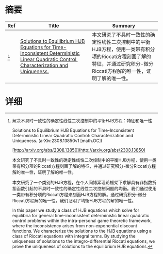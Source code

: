 # 摘要

| Ref | Title | Summary |
| --- | --- | --- |
| [^1] | [Solutions to Equilibrium HJB Equations for Time-Inconsistent Deterministic Linear Quadratic Control: Characterization and Uniqueness.](http://arxiv.org/abs/2308.13850) | 本文研究了不具时一致性的确定性线性二次控制中的平衡HJB方程，使用一类带有积分项的Riccati方程刻画了解的特征，并通过研究积分-微分Riccati方程解的唯一性，证明了解的唯一性。 |

# 详细

[^1]: 解决不具时一致性的确定性线性二次控制中的平衡HJB方程：特征和唯一性

    Solutions to Equilibrium HJB Equations for Time-Inconsistent Deterministic Linear Quadratic Control: Characterization and Uniqueness. (arXiv:2308.13850v1 [math.OC])

    [http://arxiv.org/abs/2308.13850](http://arxiv.org/abs/2308.13850)

    本文研究了不具时一致性的确定性线性二次控制中的平衡HJB方程，使用一类带有积分项的Riccati方程刻画了解的特征，并通过研究积分-微分Riccati方程解的唯一性，证明了解的唯一性。

    

    本文研究了一个类别的HJB方程，在个人间博弈理论框架下求解具有非指数折扣函数引起的不具时一致性的确定性线性二次控制问题的均衡。我们通过使用一类带有积分项的Riccati方程来刻画HJB方程的解。通过研究积分-微分Riccati方程解的唯一性，我们证明了均衡HJB方程的解的唯一性。

    In this paper we study a class of HJB equations which solve for equilibria for general time-inconsistent deterministic linear quadratic control problems within the intra-personal game theoretic framework, where the inconsistency arises from non-exponential discount functions. We characterize the solutions to the HJB equations using a class of Riccati equations with integral terms. By studying the uniqueness of solutions to the integro-differential Riccati equations, we prove the uniqueness of solutions to the equilibrium HJB equations.
    

